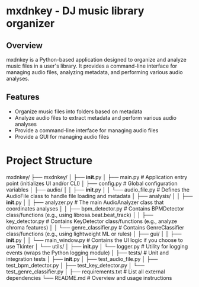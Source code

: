 # mxdnkey - DJ music library organizer

## Overview
mxdnkey is a Python-based application designed to organize and analyze music files in a user's library. It provides a command-line interface for managing audio files, analyzing metadata, and performing various audio analyses.

## Features
- Organize music files into folders based on metadata
- Analyze audio files to extract metadata and perform various audio analyses
- Provide a command-line interface for managing audio files
- Provide a GUI for managing audio files

# Project Structure

mxdnkey/
├── mxdnkey/
│   ├── __init__.py
│   ├── main.py                   # Application entry point (initializes UI and/or CLI)
│   ├── config.py                 # Global configuration variables
│   ├── audio/
│   │   ├── __init__.py
│   │   └── audio_file.py         # Defines the AudioFile class to handle file loading and metadata
│   ├── analysis/
│   │   ├── __init__.py
│   │   ├── analyzer.py           # The main AudioAnalyzer class that coordinates analyses
│   │   ├── bpm_detector.py       # Contains BPMDetector class/functions (e.g., using librosa.beat.beat_track)
│   │   ├── key_detector.py       # Contains KeyDetector class/functions (e.g., analyze chroma features)
│   │   └── genre_classifier.py   # Contains GenreClassifier class/functions (e.g., using lightweight ML or rules)
│   ├── gui/
│   │   ├── __init__.py
│   │   └── main_window.py        # Contains the UI logic if you choose to use Tkinter
│   └── utils/
│       ├── __init__.py
│       └── logger.py           # Utility for logging events (wraps the Python logging module)
│
├── tests/                        # Unit and integration tests
│   ├── __init__.py
│   ├── test_audio_file.py
│   ├── test_bpm_detector.py
│   ├── test_key_detector.py
│   └── test_genre_classifier.py
│
├── requirements.txt              # List all external dependencies
└── README.md                     # Overview and usage instructions

